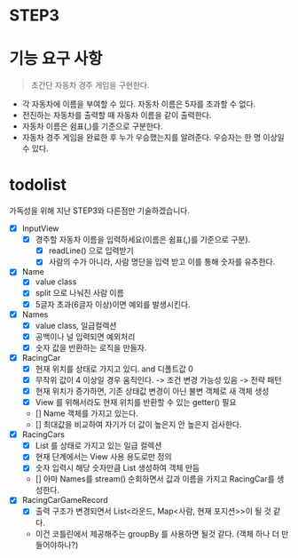 # STEP3 

# 기능 요구 사항
> 초간단 자동차 경주 게임을 구현한다.

* 각 자동차에 이름을 부여할 수 있다. 자동차 이름은 5자를 초과할 수 없다.
* 전진하는 자동차를 출력할 때 자동차 이름을 같이 출력한다.
* 자동차 이름은 쉼표(,)를 기준으로 구분한다.
* 자동차 경주 게임을 완료한 후 누가 우승했는지를 알려준다. 우승자는 한 명 이상일 수 있다.

# todolist 

가독성을 위해 지난  STEP3와 다른점만 기술하겠습니다.  

* [x] InputView
    * [x] 경주할 자동차 이름을 입력하세요(이름은 쉼표(,)를 기준으로 구분).
        * [x] readLine() 으로 입력받기  
        * [x] 사람의 수가 아니라, 사람 명단을 입력 받고 이를 통해 숫자를 유추한다.
* [x] Name
    * [x] value class  
    * [x] split 으로 나눠진 사람 이름   
    * [x] 5글자 초과(6글자 이상)이면 예외를 발생시킨다.   
* [x] Names
    * [x] value class, 일급컬렉션  
    * [x] 공백이나 널 입력되면 예외처리   
    * [x] 숫자 값을 반환하는 로직을 만들자.
* [x] RacingCar
    * [x] 현재 위치를 상태로 가지고 있디. and 디폴트값 0
    * [x] 무작위 값이 4 이상일 경우 움직인다. -> 조건 변경 가능성 있음 -> 전략 패턴
    * [x] 현재 위치가 증가하면, 기존 상태값 변경이 아닌 불변 객체로 새 객체 생성 
    * [x] View 를 위해서라도 현재 위치를 반환할 수 있는 getter() 필요
    * [] Name 객체를 가지고 있는다.  
    * [] 최대값을 비교하여 자기가 더 값이 높은지 안 높은지 검사한다.   
* [x] RacingCars
    * [x] List<RacingCar> 를 상태로 가지고 있는 일급 컬렉션  
    * [x] 현재 단계에서는 View 사용 용도로만 정의 
    * [x] 숫자 입력시 해당 숫자만큼 List<RacingCars> 생성하여 객체 만듬   
    * [] 아마 Names를 stream() 순회하면서 값과 이름을 가지고 RacingCar를 생성한다.
* [x] RacingCarGameRecord 
    * [x] 출력 구조가 변경되면서 List<라운드, Map<사람, 현재 포지션>>이 될 것 같다.    
    * 이건 코틀린에서 제공해주는 groupBy 를 사용하면 될것 같다. (객체 하나 더 만들어야하나?)     